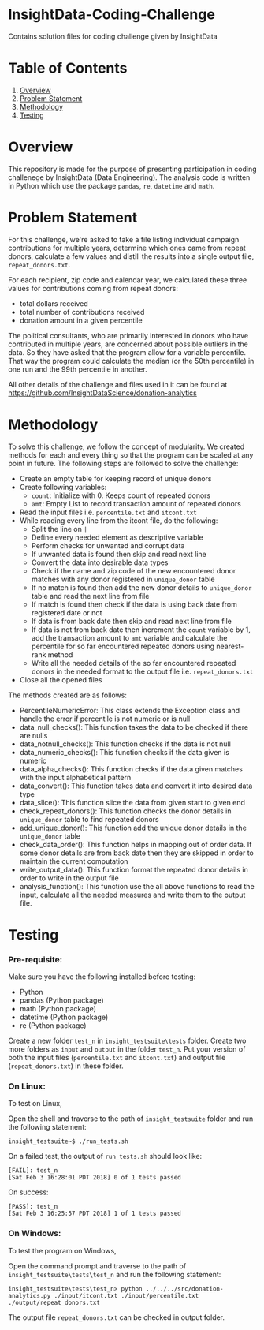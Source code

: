 # InsightData-Coding-Challenge
Contains solution files for coding challenge given by InsightData

# Table of Contents
1. [Overview](README.md#overview)
2. [Problem Statement](README.md#problem-statement)
3. [Methodology](README.md#methodology)
3. [Testing](README.md#testing)


# Overview

This repository is made for the purpose of presenting participation in coding challenege by InsightData (Data Engineering).
The analysis code is written in Python which use the package `pandas`, `re`, `datetime` and `math`.

# Problem Statement

For this challenge, we're asked to take a file listing individual campaign contributions for multiple years, determine which ones came from repeat donors, calculate a few values and distill the results into a single output file, `repeat_donors.txt`.

For each recipient, zip code and calendar year, we calculated these three values for contributions coming from repeat donors:

* total dollars received
* total number of contributions received 
* donation amount in a given percentile

The political consultants, who are primarily interested in donors who have contributed in multiple years, are concerned about possible outliers in the data. So they have asked that the program allow for a variable percentile. That way the program could calculate the median (or the 50th percentile) in one run and the 99th percentile in another.

All other details of the challenge and files used in it can be found at https://github.com/InsightDataScience/donation-analytics

# Methodology

To solve this challenge, we follow the concept of modularity. We created methods for each and every thing so that the program can be scaled at any point in future.
The following steps are followed to solve the challenge:

* Create an empty table for keeping record of unique donors
* Create following variables:
	* `count`: Initialize with 0. Keeps count of repeated donors
	* `amt`: Empty List to record transaction amount of repeated donors
* Read the input files i.e. `percentile.txt` and `itcont.txt`
* While reading every line from the itcont file, do the following:
	* Split the line on `|`
	* Define every needed element as descriptive variable
	* Perform checks for unwanted and corrupt data
	* If unwanted data is found then skip and read next line
	* Convert the data into desirable data types
	* Check if the name and zip code of the new encountered donor matches with any donor registered in `unique_donor` table
	* If no match is found then add the new donor details to `unique_donor` table and read the next line from file
	* If match is found then check if the data is using back date from registered date or not
	* If data is from back date then skip and read next line from file
	* If data is not from back date then increment the `count` variable by 1, add the transaction amount to `amt` variable and calculate the percentile for so far encountered repeated donors using nearest-rank method
	* Write all the needed details of the so far encountered repeated donors in the needed format to the output file i.e. `repeat_donors.txt`
* Close all the opened files

The methods created are as follows:

* PercentileNumericError: This class extends the Exception class and handle the error if percentile is not numeric or is null
* data_null_checks(): This function takes the data to be checked if there are nulls
* data_notnull_checks(): This function checks if the data is not null
* data_numeric_checks(): This function checks if the data given is numeric
* data_alpha_checks(): This function checks if the data given matches with the input alphabetical pattern
* data_convert(): This function takes data and convert it into desired data type
* data_slice(): This function slice the data from given start to given end
* check_repeat_donors(): This function checks the donor details in `unique_donor` table to find repeated donors 
* add_unique_donor(): This function add the unique donor details in the `unique_donor` table
* check_data_order(): This function helps in mapping out of order data. If some donor details are from back date then they are skipped in order to maintain the current computation
* write_output_data(): This function format the repeated donor details in order to write in the output file
* analysis_function(): This function use the all above functions to read the input, calculate all the needed measures and write them to the output file.

# Testing

### Pre-requisite:

Make sure you have the following installed before testing:

* Python
* pandas (Python package)
* math (Python package)
* datetime (Python package)
* re (Python package)

Create a new folder `test_n` in `insight_testsuite\tests` folder. Create two more folders as `input` and `output` in the folder `test_n`. Put your version of both the input files (`percentile.txt` and `itcont.txt`) and output file (`repeat_donors.txt`) in these folder.

### On Linux:

To test on Linux,

Open the shell and traverse to the path of `insight_testsuite` folder and run the following statement:

	insight_testsuite~$ ./run_tests.sh

On a failed test, the output of `run_tests.sh` should look like:

    [FAIL]: test_n
    [Sat Feb 3 16:28:01 PDT 2018] 0 of 1 tests passed

On success:

    [PASS]: test_n
    [Sat Feb 3 16:25:57 PDT 2018] 1 of 1 tests passed
	
### On Windows:

To test the program on Windows,

Open the command prompt and traverse to the path of `insight_testsuite\tests\test_n` and run the following statement:

	insight_testsuite\tests\test_n> python ../../../src/donation-analytics.py ./input/itcont.txt ./input/percentile.txt ./output/repeat_donors.txt

The output file `repeat_donors.txt` can be checked in output folder.
